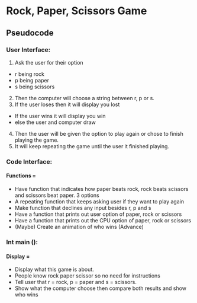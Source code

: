 # Rock, Paper, Scissors Game

## Pseudocode

### User Interface:

1. Ask the user for their option

- r being rock
- p being paper
- s being scissors

2.  Then the computer will choose a string between r, p or s.
3.  If the user loses then it will display you lost

- If the user wins it will display you win
- else the user and computer draw

4.  Then the user will be given the option to play again or chose to finish playing the game.
5.  It will keep repeating the game until the user it finished playing.

### Code Interface:

#### Functions =

- Have function that indicates how paper beats rock, rock beats scissors and scissors beat paper. 3 options
- A repeating function that keeps asking user if they want to play again
- Make function that declines any input besides r, p and s
- Have a function that prints out user option of paper, rock or scissors
- Have a function that prints out the CPU option of paper, rock or scissors
- (Maybe) Create an animation of who wins (Advance)

### Int main ():

#### Display =

- Display what this game is about.
- People know rock paper scissor so no need for instructions
- Tell user that r = rock, p = paper and s = scissors.
- Show what the computer choose then compare both results and show who wins

